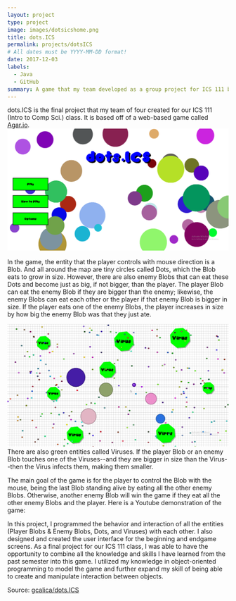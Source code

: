 ```yaml
---
layout: project
type: project
image: images/dotsicshome.png
title: dots.ICS
permalink: projects/dotsICS
# All dates must be YYYY-MM-DD format!
date: 2017-12-03
labels:
  - Java
  - GitHub
summary: A game that my team developed as a group project for ICS 111 based off of a popular web-based game called Agar.io
---
```


dots.ICS is the final project that my team of four created for our ICS 111 (Intro to Comp Sci.) class. It is based off of a web-based game called  [Agar.io](http://agar.io/).
<img class="ui medium right floated rounded image" src="../images/dotsicsmenu.png">

In the game, the entity that the player controls with mouse direction is a Blob. And all around the map are tiny circles called Dots, which the Blob eats to grow in size. However, there are also enemy Blobs that can eat these Dots and become just as big, if not bigger, than the player. The player Blob can eat the enemy Blob if they are bigger than the enemy; likewise, the enemy Blobs can eat each other or the player if that enemy Blob is bigger in size. If the player eats one of the enemy Blobs, the player increases in size by how big the enemy Blob was that they just ate. 

<img class="ui medium right floated rounded image" src="../images/dotsicsgame.png">
There are also green entities called Viruses. If the player Blob or an enemy Blob touches one of the Viruses--and they are bigger in size than the Virus--then the Virus infects them, making them smaller.

The main goal of the game is for the player to control the Blob with the mouse, being the last Blob standing alive by eating all the other enemy Blobs. Otherwise, another enemy Blob will win the game if they eat all the other enemy Blobs and the player. Here is a Youtube demonstration of the game: <div class="ui embed" data-source="youtube" data-id="7lx8PrkpHqQ" ></div>

In this project, I programmed the behavior and interaction of all the entities (Player Blobs & Enemy Blobs, Dots, and Viruses) with each other. I also designed and created the user interface for the beginning and endgame screens. As a final project for our ICS 111 class, I was able to have the opportunity to combine all the knowledge and skills I have learned from the past semester into this game. I utilized my knowledge in object-oriented programming to model the game and further expand my skill of being able to create and manipulate interaction between objects. 
 
Source: <a href="https://github.com/gcalica/dots.ICS"><i class="large github icon"></i>gcalica/dots.ICS</a>

